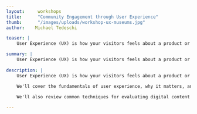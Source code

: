 ```yaml
---
layout:     workshops
title:      "Community Engagement through User Experience"
thumb:      "/images/uploads/workshop-ux-museums.jpg"
author:    Michael Tedeschi

teaser: |
    User Experience (UX) is how your visitors feels about a product or service, whether you're designing a website, an exhibit, or a toaster. How do you know if your target audience is having a good or bad experience?

summary: |
    User Experience (UX) is how your visitors feels about a product or service, whether you're designing a website, an exhibit, or a toaster. How do you know if your target audience is having a good or bad experience?
    
description: |
    User Experience (UX) is how your visitors feels about a product or service, whether you're designing a website, an exhibit, or a toaster. How do you know if your target audience is having a good or bad experience? Learn to put yourself in your users' shoes in order to better understand their motivations, so that you can create a welcoming experience and make something that is useful, easy to use, and enjoyable for them.

    We'll cover the fundamentals of user experience, why it matters, and ways to convince others in your organization to invest in this process. We'll detail a typical UX journey and common methodologies that are useful for museum professionals, emphasizing ways to engage new and existing communities along the way. We'll practice research techniques, including interviews and contextual inquiries (observing the way your visitors already interact with your exhibits), that allow you to learn about your visitors' objectives, rather than designing from assumptions. We'll develop personas to clarify which new audiences you want to connect with, and what works best for them, asking questions like, Why aren't they users already? What barriers does your museum present? What needs could you be meeting?
    
    We'll also review common techniques for evaluating digital content using activities like card sorting and content audits, and we'll produce rapid prototypes for user testing to conduct evaluations and gather valuable feedback.

---
```


